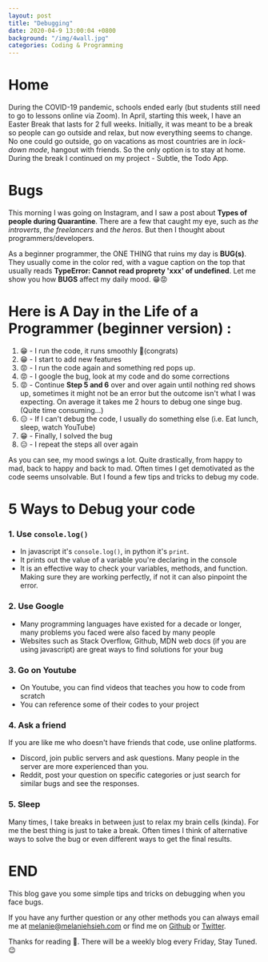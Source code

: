 ```yaml
---
layout: post
title: "Debugging"
date: 2020-04-9 13:00:04 +0800
background: "/img/4wall.jpg"
categories: Coding & Programming
---
```


# Home

During the COVID-19 pandemic, schools ended early (but students still need to go to lessons online via Zoom). In April, starting this week, I have an Easter Break that lasts for 2 full weeks. Initially, it was meant to be a break so people can go outside and relax, but now everything seems to change. No one could go outside, go on vacations as most countries are in _lock-down mode_, hangout with friends. So the only option is to stay at home. During the break I continued on my project - Subtle, the Todo App.

# Bugs

This morning I was going on Instagram, and I saw a post about **Types of people during Quarantine**. There are a few that caught my eye, such as _the introverts_, _the freelancers_ and _the heros_. But then I thought about programmers/developers.

As a beginner programmer, the ONE THING that ruins my day is **BUG(s)**. They usually come in the color red, with a vague caption on the top that usually reads **TypeError: Cannot read proprety 'xxx' of undefined**. Let me show you how **BUGS** affect my daily mood. 😁😡

# Here is A Day in the Life of a Programmer (beginner version) :

1. 😁 - I run the code, it runs smoothly 👏(congrats)
2. 😁 - I start to add new features
3. 😡 - I run the code again and something red pops up.
4. 😡 - I google the bug, look at my code and do some corrections
5. 😡 - Continue **Step 5 and 6** over and over again until nothing red shows up, sometimes it might not be an error but the outcome isn't what I was expecting. On average it takes me 2 hours to debug one singe bug. (Quite time consuming...)
6. 😑 - If I can't debug the code, I usually do something else (i.e. Eat lunch, sleep, watch YouTube)
7. 😁 - Finally, I solved the bug
8. 😑 - I repeat the steps all over again

As you can see, my mood swings a lot. Quite drastically, from happy to mad, back to happy and back to mad. Often times I get demotivated as the code seems unsolvable. But I found a few tips and tricks to debug my code.

# 5 Ways to Debug your code

### 1. Use `console.log()`

- In javascript it's `console.log()`, in python it's `print`.
- It prints out the value of a variable you're declaring in the console
- It is an effective way to check your variables, methods, and function. Making sure they are working perfectly, if not it can also pinpoint the error.

### 2. Use Google

- Many programming languages have existed for a decade or longer, many problems you faced were also faced by many people
- Websites such as Stack Overflow, Github, MDN web docs (if you are using javascript) are great ways to find solutions for your bug

### 3. Go on Youtube

- On Youtube, you can find videos that teaches you how to code from scratch
- You can reference some of their codes to your project

### 4. Ask a friend

If you are like me who doesn't have friends that code, use online platforms.

- Discord, join public servers and ask questions. Many people in the server are more experienced than you.
- Reddit, post your question on specific categories or just search for similar bugs and see the responses.

### 5. Sleep

Many times, I take breaks in between just to relax my brain cells (kinda). For me the best thing is just to take a break. Often times I think of alternative ways to solve the bug or even different ways to get the final results.

# END

This blog gave you some simple tips and tricks on debugging when you face bugs.

If you have any further question or any other methods you can always email me at <melanie@melaniehsieh.com> or find me on [Github](https://github.com/melaniehsieh) or [Twitter](https://twitter.com/melaniehsieh).

Thanks for reading 👀. There will be a weekly blog every Friday, Stay Tuned.😉
